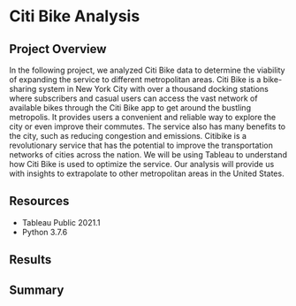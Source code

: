 # Citi Bike Analysis
## Project Overview
In the following project, we analyzed Citi Bike data to determine the viability of expanding the service to different metropolitan areas. Citi Bike is a bike-sharing system in New York City with over a thousand docking stations where subscribers and casual users can access the vast network of available bikes through the Citi Bike app to get around the bustling metropolis. It provides users a convenient and reliable way to explore the city or even improve their commutes. The service also has many benefits to the city, such as reducing congestion and emissions. Citibike is a revolutionary service that has the potential to improve the transportation networks of cities across the nation. We will be using Tableau to understand how Citi Bike is used to optimize the service. Our analysis will provide us with insights to extrapolate to other metropolitan areas in the United States. 
## Resources
- Tableau Public 2021.1
- Python 3.7.6
## Results

## Summary
